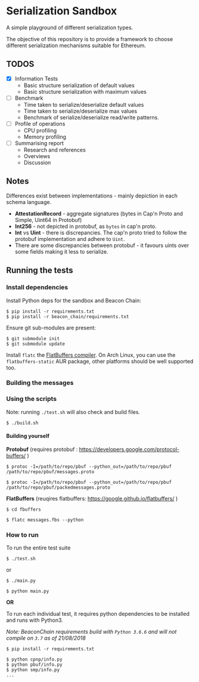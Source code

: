 # Serialization Sandbox

A simple playground of different serialization types.

The objective of this repository is to provide a framework to choose different
serialization mechanisms suitable for Ethereum.

## TODOS

* [x] Information Tests
    * Basic structure serialization of default values
    * Basic structure serialization with maximum values
* [ ] Benchmark
    * Time taken to serialize/deserialize default values
    * Time taken to serialize/deserialize max values
    * Benchmark of serialize/deserialize read/write patterns.
* [ ] Profile of operations
    * CPU profiling
    * Memory profiling
* [ ] Summarising report
    * Research and references
    * Overviews
    * Discussion

## Notes

Differences exist between implementations - mainly depiction in each schema
language.

* **AttestationRecord** - aggregate signatures (bytes in Cap'n Proto and
    Simple, Uint64 in Protobuf)
* **Int256** - not depicted in protobuf, as `bytes` in cap'n proto.
* **Int** vs **Uint** - there is discrepancies. The cap'n proto tried to follow
the protobuf implementation and adhere to `Uint`.
* There are some discrepancies between protobuf - it favours uints over some
    fields making it less to serialize.

## Running the tests

### Install dependencies

Install Python deps for the sandbox and Beacon Chain:

```
$ pip install -r requirements.txt
$ pip install -r beacon_chain/requirements.txt
```

Ensure git sub-modules are present:

```
$ git submodule init
$ git submodule update
```

Install `flatc` the [FlatBuffers
compiler](https://google.github.io/flatbuffers/flatbuffers_guide_using_schema_compiler.html).
On Arch Linux, you can use the `flatbuffers-static` AUR package, other
platforms should be well supported too.

### Building the messages

### Using the scripts

Note: running ``./test.sh`` will also check and build files.

```
$ ./build.sh
```

#### Building yourself

**Protobuf** (requires protobuf :
https://developers.google.com/protocol-buffers/ )

```
$ protoc -I=/path/to/repo/pbuf --python_out=/path/to/repo/pbuf /path/to/repo/pbuf/messages.proto

$ protoc -I=/path/to/repo/pbuf --python_out=/path/to/repo/pbuf /path/to/repo/pbuf/packedmessages.proto
```

**FlatBuffers** (reuqires flatbuffers: https://google.github.io/flatbuffers/ )

```
$ cd fbuffers

$ flatc messages.fbs --python
```

### How to run

To run the entire test suite

```
$ ./test.sh
```

or

```
$ ./main.py
```
```
$ python main.py
```

**OR**

To run each individual test, it requires python dependencies to be installed
and runs with Python3.

*Note: BeaconChain requirements build with `Python 3.6.6` and will not
compile on `3.7` as of 21/08/2018*

```
$ pip install -r requirements.txt

$ python cpnp/info.py
$ python pbuf/info.py
$ python smp/info.py
...
```


